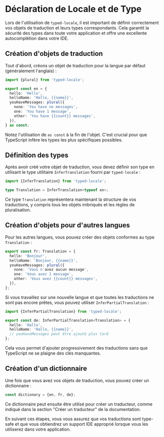 # Déclaration de Locale et de Type

Lors de l'utilisation de `typed-locale`, il est important de définir correctement vos objets de traduction et leurs types correspondants. Cela garantit la sécurité des types dans toute votre application et offre une excellente autocomplétion dans votre IDE.

## Création d'objets de traduction

Tout d'abord, créons un objet de traduction pour la langue par défaut (généralement l'anglais) :

```typescript
import {plural} from 'typed-locale';

export const en = {
  hello: 'Hello',
  helloName: 'Hello, {{name}}',
  youHaveMessages: plural({
    none: 'You have no messages',
    one: 'You have 1 message',
    other: 'You have {{count}} messages',
  }),
} as const;
```

Notez l'utilisation de `as const` à la fin de l'objet. C'est crucial pour que TypeScript infère les types les plus spécifiques possibles.

## Définition des types

Après avoir créé votre objet de traduction, vous devez définir son type en utilisant le type utilitaire `InferTranslation` fourni par `typed-locale` :

```typescript
import {InferTranslation} from 'typed-locale';

type Translation = InferTranslation<typeof en>;
```

Ce type `Translation` représentera maintenant la structure de vos traductions, y compris tous les objets imbriqués et les règles de pluralisation.

## Création d'objets pour d'autres langues

Pour les autres langues, vous pouvez créer des objets conformes au type `Translation` :

```typescript
export const fr: Translation = {
  hello: 'Bonjour',
  helloName: 'Bonjour, {{name}}',
  youHaveMessages: plural({
    none: 'Vous n'avez aucun message',
    one: 'Vous avez 1 message',
    other: 'Vous avez {{count}} messages',
  }),
};
```

Si vous travaillez sur une nouvelle langue et que toutes les traductions ne sont pas encore prêtes, vous pouvez utiliser `InferPartialTranslation` :

```typescript
import {InferPartialTranslation} from 'typed-locale';

export const de: InferPartialTranslation<Translation> = {
  hello: 'Hallo',
  helloName: 'Hallo, {{name}}',
  // youHaveMessages peut être ajouté plus tard
};
```

Cela vous permet d'ajouter progressivement des traductions sans que TypeScript ne se plaigne des clés manquantes.

## Création d'un dictionnaire

Une fois que vous avez vos objets de traduction, vous pouvez créer un dictionnaire :

```typescript
const dictionary = {en, fr, de};
```

Ce dictionnaire peut ensuite être utilisé pour créer un traducteur, comme indiqué dans la section "Créer un traducteur" de la documentation.

En suivant ces étapes, vous vous assurez que vos traductions sont type-safe et que vous obtiendrez un support IDE approprié lorsque vous les utiliserez dans votre application.
